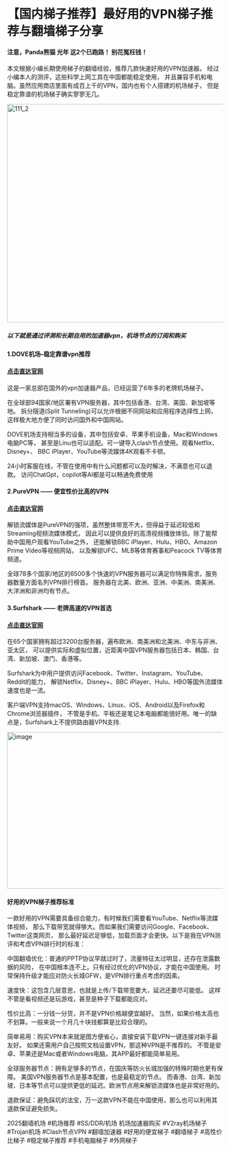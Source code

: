 # 【国内梯子推荐】最好用的VPN梯子推荐与翻墙梯子分享

#### 注意，Panda熊猫 光年 这2个已跑路！ 别花冤枉钱！
本文根据小编长期使用梯子的翻墙经验，推荐几款快速好用的VPN加速器。
经过小编本人的测评，这些科学上网工具在中国都能稳定使用，
并且兼容手机和电脑。虽然应用商店里面有成百上千的VPN，国内也有个人搭建的机场梯子，
但是稳定靠谱的机场梯子确实寥寥无几。

<img width="900" height="509" alt="111_2" src="https://github.com/user-attachments/assets/42a73e87-ed55-4cd7-ae3b-3728cb4f1cd9" />

##### 以下就是通过评测和长期自用的加速器vpn，机场节点的订阅和购买

#### 1.DOVE机场–稳定靠谱vpn推荐
#### [点击直达官网](https://dove8.cc/a.php?alavBTtF8UB)

这是一家总部在国外的vpn加速器产品，已经运营了6年多的老牌机场梯子。

在全球部94国家/地区署有VPN服务器，其中包括香港、台湾、美国、新加坡等地。
拆分隧道(Split Tunneling)可以允许根据不同网站和应用程序选择性上网，
这样极大地方便了同时访问国外和中国网站。

DOVE机场支持相当多的设备，其中包括安卓、苹果手机设备，Mac和Windows电脑PC等，
甚至是Linu也可以适配。可一键导入clash节点使用。观看Netflix、Disney+、
BBC iPlayer、YouTube等流媒体4K观看不卡顿。

24小时客服在线，不管在使用中有什么问题都可以及时解决，不满意也可以退款。
访问ChatGpt，copilot等AI都是可以畅通免费使用

#### 2.PureVPN —— 便宜性价比高的VPN
#### [点击直达官网](https://dove8.cc/a.php?alavBTtF8UB)

解锁流媒体是PureVPN的强项，虽然整体带宽不大，但得益于延迟较低和Streaming视频流媒体模式，
因此可以提供良好的高清视频播放体验。除了能帮助中国用户观看YouTube之外，
还能解锁BBC iPlayer、Hulu、HBO、Amazon Prime Video等视频网站，
以及解锁UFC、MLB等体育赛事和Peacock TV等体育频道。

全球78多个国家/地区的6500多个快速的VPN服务器可以满足你特殊需求，服务器数量方面名列VPN排行榜首。
服务器在北美、欧洲、亚洲、中美洲、南美洲、大洋洲和非洲均有节点。

#### 3.Surfshark —— 老牌高速的VPN首选
#### [点击直达官网](https://dove8.cc/a.php?alavBTtF8UB)

在65个国家拥有超过3200台服务器，遍布欧洲、南美洲和北美洲、中东与非洲、亚太区，
可以提供实际和虚拟位置，近距离中国VPN服务器包括日本、韩国、台湾、新加坡、澳门、香港等。

Surfshark为中用户提供访问Facebook、Twitter、Instagram、YouTube、Reddit的能力，
解锁Netflix、Disney+、BBC iPlayer、Hulu、HBO等国外流媒体速度也是一流。

客户端VPN支持macOS、Windows、Linux、iOS、Android以及Firefox和Chrome浏览器插件，
不管是手机、平板还是笔记本电脑都能很好用。唯一的缺点是，Surfshark上不提供路由器VPN支持.

<img width="650" height="365" alt="image" src="https://github.com/user-attachments/assets/2867ed91-2a19-4024-8205-643eb3b37bda" />

#### 好用的VPN梯子推荐标准
一款好用的VPN需要具备综合能力，有时候我们需要看YouTube、Netflix等流媒体视频，
那么下载带宽就得够大。而如果我们需要访问Google、Facebook、Twitter这类网页，
那么最好延迟足够低，加载页面才会更快。以下是我在VPN测评和考虑VPN排行时的标准：

中国翻墙优化：普通的PPTP协议早就过时了，流量特征太过明显，还存在泄露数据的风险，
在中国根本连不上。只有经过优化的VPN协议，才能在中国使用。
时常保持升级才能应对防火长城GFW，是VPN排行重点考虑的因素。

速度快：这包含几层意思，也就是上传/下载带宽要大，延迟还要尽可能低。
这样不管是看视频还是玩游戏，甚至是种子下载都能应对。

性价比高：一分钱一分货，并不是VPN价格越便宜越好。
当然，如果价格太高也不划算。一般来说一个月几十块钱都算是比较合理的。

简单易用：购买VPN本来就是图方便省心，直接安装下载VPN一键连接对新手最友好。
如果还需用户自己按照文档设置VPN，那这种VPN是不推荐的。
不管是安卓、苹果还是Mac或者Windows电脑，其APP最好都能简单易用。

全球服务器节点：拥有足够多的节点，在国庆等防火长城加强的特殊时期也更有保障。
美国VPN服务器节点是基本配置，也是最稳定的节点。
而香港、台湾、新加坡、日本等节点可以提供更低的延迟。欧洲节点用来解锁流媒体也是非常好用的。

退款保证：避免踩坑的法宝，万一这款VPN不能在中国使用，那么也可以利用其退款保证避免损失。

2025翻墙机场 #机场推荐 #SS/DDR/机场 机场加速器购买 #V2ray机场梯子 #Trojan机场 #Clash节点VPN #翻墙加速器 #好用的便宜梯子 #翻墙梯子 #高性价比梯子 #稳定梯子推荐 #手机电脑梯子 #外网梯子
